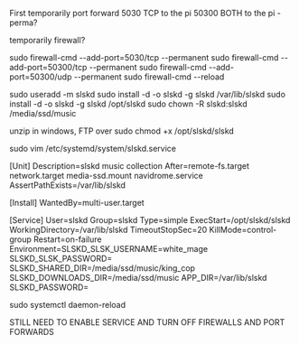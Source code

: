 First temporarily port forward
5030 TCP to the pi
50300 BOTH to the pi - perma?

temporarily firewall?

sudo firewall-cmd --add-port=5030/tcp --permanent
sudo firewall-cmd --add-port=50300/tcp --permanent
sudo firewall-cmd --add-port=50300/udp --permanent
sudo firewall-cmd --reload

sudo useradd -m slskd
sudo install -d -o slskd -g slskd /var/lib/slskd
sudo install -d -o slskd -g slskd /opt/slskd
sudo chown -R slskd:slskd /media/ssd/music

unzip in windows, FTP over
sudo chmod +x /opt/slskd/slskd

sudo vim /etc/systemd/system/slskd.service

[Unit]
Description=slskd music collection
After=remote-fs.target network.target media-ssd.mount navidrome.service
AssertPathExists=/var/lib/slskd

[Install]
WantedBy=multi-user.target

[Service]
User=slskd
Group=slskd
Type=simple
ExecStart=/opt/slskd/slskd
WorkingDirectory=/var/lib/slskd
TimeoutStopSec=20
KillMode=control-group
Restart=on-failure
Environment=SLSKD_SLSK_USERNAME=white_mage SLSKD_SLSK_PASSWORD= SLSKD_SHARED_DIR=/media/ssd/music/king_cop SLSKD_DOWNLOADS_DIR=/media/ssd/music APP_DIR=/var/lib/slskd SLSKD_PASSWORD=

sudo systemctl daemon-reload


STILL NEED TO ENABLE SERVICE AND TURN OFF FIREWALLS AND PORT FORWARDS
